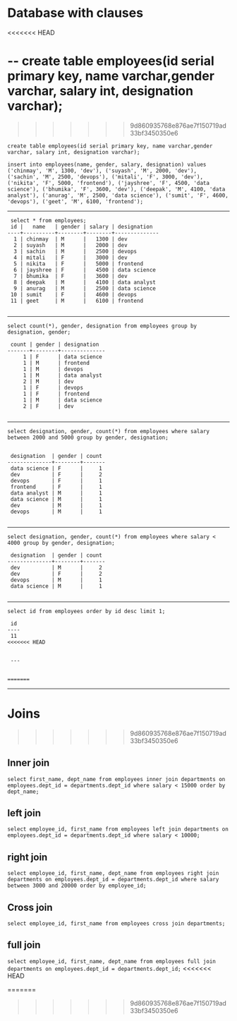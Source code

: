 # Database with clauses

<<<<<<< HEAD

-- create table employees(id serial primary key, name varchar,gender varchar, salary int, designation varchar);
=======
>>>>>>> 9d860935768e876ae7f150719ad33bf3450350e6

` create table employees(id serial primary key, name varchar,gender varchar, salary int, designation varchar); `

` insert into employees(name, gender, salary, designation) values ('chinmay', 'M', 1300, 'dev'), ('suyash', 'M', 2000, 'dev'), ('sachin', 'M', 2500, 'devops'), ('mitali', 'F', 3000, 'dev'), ('nikita', 'F', 5000, 'frontend'), ('jayshree', 'F', 4500, 'data science'), ('bhumika', 'F', 3600, 'dev'), ('deepak', 'M', 4100, 'data analyst'), ('anurag', 'M', 2500, 'data science'), ('sumit', 'F', 4600, 'devops'), ('geet', 'M', 6100, 'frontend'); `



---
```
 select * from employees;
 id |   name   | gender | salary | designation  
----+----------+--------+--------+--------------
  1 | chinmay  | M      |   1300 | dev
  2 | suyash   | M      |   2000 | dev
  3 | sachin   | M      |   2500 | devops
  4 | mitali   | F      |   3000 | dev
  5 | nikita   | F      |   5000 | frontend
  6 | jayshree | F      |   4500 | data science
  7 | bhumika  | F      |   3600 | dev
  8 | deepak   | M      |   4100 | data analyst
  9 | anurag   | M      |   2500 | data science
 10 | sumit    | F      |   4600 | devops
 11 | geet     | M      |   6100 | frontend 
 
 ```
 
 ---


` select count(*), gender, designation from employees group by designation, gender; `


```
 count | gender | designation  
-------+--------+--------------
     1 | F      | data science
     1 | M      | frontend
     1 | M      | devops
     1 | M      | data analyst
     2 | M      | dev
     1 | F      | devops
     1 | F      | frontend
     1 | M      | data science
     2 | F      | dev
     
```


---


` select designation, gender, count(*) from employees where salary between 2000 and 5000 group by gender, designation; `

```

 designation  | gender | count 
--------------+--------+-------
 data science | F      |     1
 dev          | F      |     2
 devops       | F      |     1
 frontend     | F      |     1
 data analyst | M      |     1
 data science | M      |     1
 dev          | M      |     1
 devops       | M      |     1
 
```


---


` select designation, gender, count(*) from employees where salary < 4000 group by gender, designation; `

```
 designation  | gender | count 
--------------+--------+-------
 dev          | M      |     2
 dev          | F      |     2
 devops       | M      |     1
 data science | M      |     1
 
 ```



---



` select id from employees order by id desc limit 1; `

```
 id 
----
 11
<<<<<<< HEAD
 
 
 ---
 
 
=======

```
--- 

 # Joins
>>>>>>> 9d860935768e876ae7f150719ad33bf3450350e6
 
 ## Inner join
 
 
 ` select first_name, dept_name from employees inner join departments on employees.dept_id = departments.dept_id where salary < 15000 order by dept_name; `
 
 
 
 ## left join
 
 ` select employee_id, first_name from employees left join departments on employees.dept_id = departments.dept_id where salary < 10000; `
 
 
 
 ## right join
 
 ` select employee_id, first_name, dept_name from employees right join departments on employees.dept_id = departments.dept_id where salary between 3000 and 20000 order by employee_id; `
 

 
 ## Cross join
 
 ` select employee_id, first_name from employees cross join departments; `
 

 
 ## full join
 
 
 ` select employee_id, first_name, dept_name from employees full join departments on employees.dept_id = departments.dept_id; `
<<<<<<< HEAD

 
 
 
 
 
 
 
 
 
 
 
 
 
 
 
 
 
 
 
 
 
 
 
 
 
 
 
 
=======
>>>>>>> 9d860935768e876ae7f150719ad33bf3450350e6
